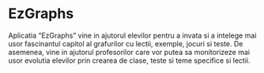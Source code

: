 # EzGraphs
Aplicatia “EzGraphs” vine in ajutorul elevilor pentru a invata si a intelege mai usor fascinantul capitol al grafurilor cu lectii, exemple, jocuri si teste. De asemenea, vine in ajutorul profesorilor care vor putea sa monitorizeze mai usor evolutia elevilor prin crearea de clase, teste si teme specifice si lectii.
